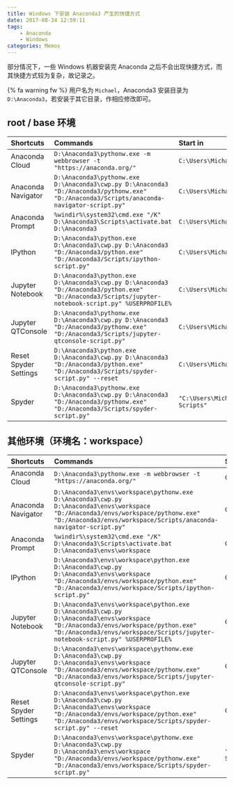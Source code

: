 ```yaml
---
title: Windows 下安装 Anaconda3 产生的快捷方式
date: 2017-08-34 12:59:11
tags:
    - Anaconda
    - Windows
categories: Memos
---
```


部分情况下，一些 Windows 机器安装完 Anaconda 之后不会出现快捷方式，而其快捷方式较为复杂，故记录之。

 {% fa warning fw %} 用户名为 `Michael`，Anaconda3 安装目录为 `D:\Anaconda3`，若安装于其它目录，作相应修改即可。

<!-- more -->

## root / base 环境

| Shortcuts             | Commands                                                                                                                                             | Start in                                    |
| :----                 | :----                                                                                                                                                | :----                                         |
| Anaconda Cloud        | `D:\Anaconda3\pythonw.exe -m webbrowser -t "https://anaconda.org/"`                                                                                  | `C:\Users\Michael`                            |
| Anaconda Navigator    | `D:\Anaconda3\pythonw.exe D:\Anaconda3\cwp.py D:\Anaconda3 "D:/Anaconda3/pythonw.exe" "D:/Anaconda3/Scripts/anaconda-navigator-script.py"`           | `C:\Users\Michael\Documents`                  |
| Anaconda Prompt       | `%windir%\system32\cmd.exe "/K" D:\Anaconda3\Scripts\activate.bat D:\Anaconda3`                                                                      | `C:\Users\Michael`                            |
| IPython               | `D:\Anaconda3\python.exe D:\Anaconda3\cwp.py D:\Anaconda3 "D:/Anaconda3/python.exe" "D:/Anaconda3/Scripts/ipython-script.py"`                        | `C:\Users\Michael`                            |
| Jupyter Notebook      | `D:\Anaconda3\python.exe D:\Anaconda3\cwp.py D:\Anaconda3 "D:/Anaconda3/python.exe" "D:/Anaconda3/Scripts/jupyter-notebook-script.py" %USERPROFILE%` | `C:\Users\Michael`                            |
| Jupyter QTConsole     | `D:\Anaconda3\pythonw.exe D:\Anaconda3\cwp.py D:\Anaconda3 "D:/Anaconda3/pythonw.exe" "D:/Anaconda3/Scripts/jupyter-qtconsole-script.py"`            | `C:\Users\Michael`                            |
| Reset Spyder Settings | `D:\Anaconda3\python.exe D:\Anaconda3\cwp.py D:\Anaconda3 "D:/Anaconda3/python.exe" "D:/Anaconda3/Scripts/spyder-script.py" --reset`                 | `C:\Users\Michael`                            |
| Spyder                | `D:\Anaconda3\pythonw.exe D:\Anaconda3\cwp.py D:\Anaconda3 "D:/Anaconda3/pythonw.exe" "D:/Anaconda3/Scripts/spyder-script.py"`                       | `"C:\Users\Michael\Documents\Python Scripts"` |

## 其他环境（环境名：workspace）

| Shortcuts             | Commands                                                                                                                                                                                                         | Start in                                    |
| :----                 | :----                                                                                                                                                                                                            | :----                                         |
| Anaconda Cloud        | `D:\Anaconda3\pythonw.exe -m webbrowser -t "https://anaconda.org/"`                                                                                                                                              | `C:\Users\Michael`                            |
| Anaconda Navigator    | `D:\Anaconda3\envs\workspace\pythonw.exe D:\Anaconda3\cwp.py D:\Anaconda3\envs\workspace "D:/Anaconda3/envs/workspace/pythonw.exe" "D:/Anaconda3/envs/workspace/Scripts/anaconda-navigator-script.py"`           | `C:\Users\Michael\Documents`                  |
| Anaconda Prompt       | `%windir%\system32\cmd.exe "/K" D:\Anaconda3\Scripts\activate.bat D:\Anaconda3\envs\workspace`                                                                                                                   | `C:\Users\Michael`                            |
| IPython               | `D:\Anaconda3\envs\workspace\python.exe D:\Anaconda3\cwp.py D:\Anaconda3\envs\workspace "D:/Anaconda3/envs/workspace/python.exe" "D:/Anaconda3/envs/workspace/Scripts/ipython-script.py"`                        | `C:\Users\Michael`                            |
| Jupyter Notebook      | `D:\Anaconda3\envs\workspace\python.exe D:\Anaconda3\cwp.py D:\Anaconda3\envs\workspace "D:/Anaconda3/envs/workspace/python.exe" "D:/Anaconda3/envs/workspace/Scripts/jupyter-notebook-script.py" %USERPROFILE%` | `C:\Users\Michael`                            |
| Jupyter QTConsole     | `D:\Anaconda3\envs\workspace\pythonw.exe D:\Anaconda3\cwp.py D:\Anaconda3\envs\workspace "D:/Anaconda3/envs/workspace/pythonw.exe" "D:/Anaconda3/envs/workspace/Scripts/jupyter-qtconsole-script.py"`            | `C:\Users\Michael`                            |
| Reset Spyder Settings | `D:\Anaconda3\envs\workspace\python.exe D:\Anaconda3\cwp.py D:\Anaconda3\envs\workspace "D:/Anaconda3/envs/workspace/python.exe" "D:/Anaconda3/envs/workspace/Scripts/spyder-script.py" --reset`                 | `C:\Users\Michael`                            |
| Spyder                | `D:\Anaconda3\envs\workspace\pythonw.exe D:\Anaconda3\cwp.py D:\Anaconda3\envs\workspace "D:/Anaconda3/envs/workspace/pythonw.exe" "D:/Anaconda3/envs/workspace/Scripts/spyder-script.py"`                       | `"C:\Users\Michael\Documents\Python Scripts"` |


